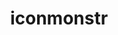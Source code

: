 ---
guide: https://iconmonstr.com/about/
logohandle: iconmonstr
sort: iconmonstr
title: iconmonstr
twitter: https://x.com/iconmonstr
website: https://iconmonstr.com/
---